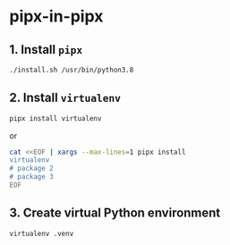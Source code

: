 # pipx-in-pipx

## 1. Install `pipx`

```sh
./install.sh /usr/bin/python3.8
```

## 2. Install `virtualenv`

```sh
pipx install virtualenv
```

or

```sh
cat <<EOF | xargs --max-lines=1 pipx install
virtualenv
# package 2
# package 3
EOF
```

## 3. Create virtual Python environment

```sh
virtualenv .venv
```
